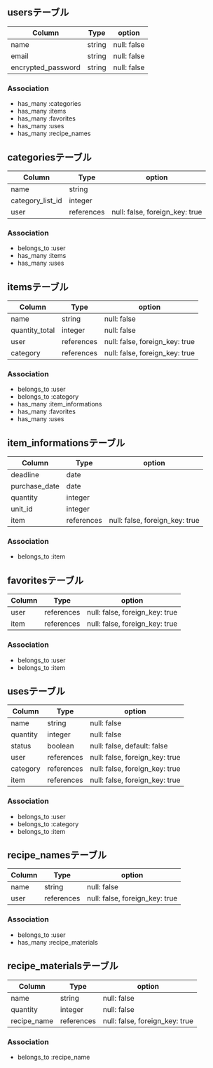 ## usersテーブル
| Column             | Type   | option      |
| ------------------ | ------ | ----------- |
| name               | string | null: false |
| email              | string | null: false |
| encrypted_password | string | null: false |

### Association
- has_many :categories
- has_many :items
- has_many :favorites
- has_many :uses
- has_many :recipe_names


## categoriesテーブル
| Column           | Type       | option                         |
| ---------------- | ---------- | ------------------------------ |
| name             | string     |                                |
| category_list_id | integer    |                                |
| user             | references | null: false, foreign_key: true |

### Association
- belongs_to :user
- has_many :items
- has_many :uses


## itemsテーブル
| Column         | Type       | option                         |
| -------------- | ---------- | ------------------------------ |
| name           | string     | null: false                    |
| quantity_total | integer    | null: false                    |
| user           | references | null: false, foreign_key: true |
| category       | references | null: false, foreign_key: true |

### Association
- belongs_to :user
- belongs_to :category
- has_many :item_informations
- has_many :favorites
- has_many :uses


## item_informationsテーブル
| Column        | Type       | option                         |
| ------------- | ---------- | ------------------------------ |
| deadline      | date       |                                |
| purchase_date | date       |                                |
| quantity      | integer    |                                |
| unit_id       | integer    |                                |
| item          | references | null: false, foreign_key: true |

### Association
- belongs_to :item


## favoritesテーブル
| Column | Type       | option                         |
| ------ | ---------- | ------------------------------ |
| user   | references | null: false, foreign_key: true |
| item   | references | null: false, foreign_key: true |

### Association
- belongs_to :user
- belongs_to :item


## usesテーブル
| Column   | Type       | option                         |
| -------- | ---------- | ------------------------------ |
| name     | string     | null: false                    |
| quantity | integer    | null: false                    |
| status   | boolean    | null: false, default: false    |
| user     | references | null: false, foreign_key: true |
| category | references | null: false, foreign_key: true |
| item     | references | null: false, foreign_key: true |

### Association
- belongs_to :user
- belongs_to :category
- belongs_to :item


## recipe_namesテーブル
| Column | Type       | option                         |
| ------ | ---------- | ------------------------------ |
| name   | string     | null: false                    |
| user   | references | null: false, foreign_key: true |

### Association
- belongs_to :user
- has_many :recipe_materials


## recipe_materialsテーブル
| Column      | Type       | option                         |
| ----------- | ---------- | ------------------------------ |
| name        | string     | null: false                    |
| quantity    | integer    | null: false                    |
| recipe_name | references | null: false, foreign_key: true |

### Association
- belongs_to :recipe_name